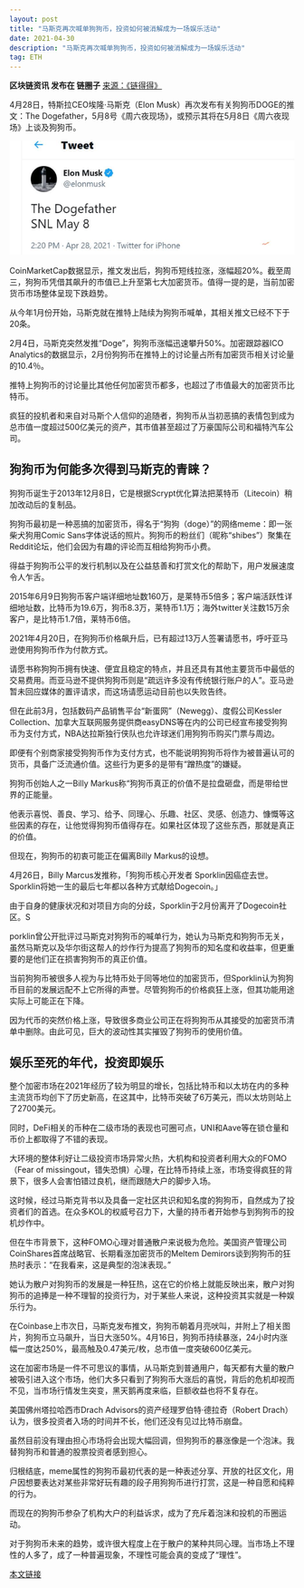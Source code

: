 ```yaml
---
layout: post
title: "马斯克再次喊单狗狗币，投资如何被消解成为一场娱乐活动"
date: 2021-04-30
description: "马斯克再次喊单狗狗币，投资如何被消解成为一场娱乐活动"
tag: ETH
---   
```

__区块链资讯 发布在 链圈子__
[来源：《链得得》](https://mp.weixin.qq.com/s/51w429V59l3JsxKWS1l8IA)

4月28日，特斯拉CEO埃隆·马斯克（Elon Musk）再次发布有关狗狗币DOGE的推文：The Dogefather，5月8号《周六夜现场》，或预示其将在5月8日《周六夜现场》上谈及狗狗币。

![](/images/posts/bc/0430.01.jpg)

CoinMarketCap数据显示，推文发出后，狗狗币短线拉涨，涨幅超20%。截至周三，狗狗币凭借其飙升的市值已上升至第七大加密货币。值得一提的是，当前加密货币市场整体呈现下跌趋势。

从今年1月份开始，马斯克就在推特上陆续为狗狗币喊单，其相关推文已经不下于20条。

2月4日，马斯克突然发推“Doge”，狗狗币涨幅迅速攀升50%。加密跟踪器ICO Analytics的数据显示，2月份狗狗币在推特上的讨论量占所有加密货币相关讨论量的10.4％。

推特上狗狗币的讨论量比其他任何加密货币都多，也超过了市值最大的加密货币比特币。

疯狂的投机者和来自对马斯个人信仰的追随者，狗狗币从当初恶搞的表情包到成为总市值一度超过500亿美元的资产，其市值甚至超过了万豪国际公司和福特汽车公司。



## 狗狗币为何能多次得到马斯克的青睐？


狗狗币诞生于2013年12月8日，它是根据Scrypt优化算法把莱特币（Litecoin）稍加改动后的复制品。

狗狗币最初是一种恶搞的加密货币，得名于“狗狗（doge）”的网络meme：即一张柴犬狗用Comic Sans字体说话的照片。狗狗币的粉丝们（昵称“shibes”）聚集在Reddit论坛，他们会因为有趣的评论而互相给狗狗币小费。

得益于狗狗币公平的发行机制以及在公益慈善和打赏文化的帮助下，用户发展速度令人乍舌。

2015年6月9日狗狗币客户端详细地址数160万，是莱特币5倍多；客户端活跃性详细地址数，比特币为19.6万，狗币8.3万，莱特币1.1万；海外twitter关注数15万余客户，是比特币1.7倍，莱特币6倍。

2021年4月20日，在狗狗币价格飙升后，已有超过13万人签署请愿书，呼吁亚马逊使用狗狗币作为付款方式。

请愿书称狗狗币拥有快速、便宜且稳定的特点，并且还具有其他主要货币中最低的交易费用。而亚马逊不提供狗狗币则是“疏远许多没有传统银行账户的人”。亚马逊暂未回应媒体的置评请求，而这场请愿运动目前也以失败告终。

但在此前3月，包括数码产品销售平台“新蛋网”（Newegg）、度假公司Kessler Collection、加拿大互联网服务提供商easyDNS等在内的公司已经宣布接受狗狗币为支付方式，NBA达拉斯独行侠队也允许球迷们用狗狗币购买门票与周边。

即便有个别商家接受狗狗币作为支付方式，也不能说明狗狗币将作为被普遍认可的货币，具备广泛流通价值。这些行为更多的是带有“蹭热度”的嫌疑。

狗狗币创始人之一Billy Markus称“狗狗币真正的价值不是拉盘砸盘，而是带给世界的正能量。

他表示喜悦、善良、学习、给予、同理心、乐趣、社区、灵感、创造力、慷慨等这些因素的存在，让他觉得狗狗币值得存在。如果社区体现了这些东西，那就是真正的价值。

但现在，狗狗币的初衷可能正在偏离Billy Markus的设想。

4月26日，Billy Marcus发推称，「狗狗币核心开发者 Sporklin因癌症去世。Sporklin将她一生的最后七年都以各种方式献给Dogecoin。」

由于自身的健康状况和对项目方向的分歧，Sporklin于2月份离开了Dogecoin社区。S

porklin曾公开批评过马斯克对狗狗币的喊单行为，她认为马斯克和狗狗币无关，虽然马斯克以及华尔街这帮人的炒作行为提高了狗狗币的知名度和收益率，但更重要的是他们正在损害狗狗币的真正价值。

当前狗狗币被很多人视为与比特币处于同等地位的加密货币，但Sporklin认为狗狗币目前的发展远配不上它所得的声誉。尽管狗狗币的价格疯狂上涨，但其功能用途实际上可能正在下降。

因为代币的突然价格上涨，导致很多商业公司正在将狗狗币从其接受的加密货币清单中删除。由此可见，巨大的波动性其实摧毁了狗狗币的使用价值。



## 娱乐至死的年代，投资即娱乐


整个加密市场在2021年经历了较为明显的增长，包括比特币和以太坊在内的多种主流货币均创下了历史新高，在这其中，比特币突破了6万美元，而以太坊则站上了2700美元。

同时，DeFi相关的币种在二级市场的表现也可圈可点，UNI和Aave等在锁仓量和币价上都取得了不错的表现。

大环境的整体利好让二级投资市场异常火热，大机构和投资者利用大众的FOMO（Fear of missingout，错失恐惧）心理，在比特币持续上涨，市场变得疯狂的背景下，很多人会害怕错过良机，继而跟随大户的脚步入场。

这时候，经过马斯克背书以及具备一定社区共识和知名度的狗狗币，自然成为了投资者们的首选。在众多KOL的权威号召力下，大量的持币者开始参与到狗狗币的投机炒作中。

但在牛市背景下，这种FOMO心理对普通散户来说极为危险。美国资产管理公司CoinShares首席战略官、长期看涨加密货币的Meltem Demirors谈到狗狗币的狂热时表示：“在我看来，这是典型的泡沫表现。”

她认为散户对狗狗币的发展是一种狂热，这在它的价格上就能反映出来，散户对狗狗币的追捧是一种不理智的投资行为，对于某些人来说，这种投资其实就是一种娱乐行为。

在Coinbase上市次日，马斯克发布推文，狗狗币朝着月亮吠叫，并附上了相关图片，狗狗币立马飙升，当日大涨50%。4月16日，狗狗币持续暴涨，24小时内涨幅一度达250%，最高触及0.47美元/枚，总市值一度突破600亿美元。

这在加密市场是一件不可思议的事情，从马斯克到普通用户，每天都有大量的散户被吸引进入这个市场，他们大多只看到了狗狗币大涨后的喜悦，背后的危机却视而不见，当市场行情发生突变，黑天鹅再度来临，巨额收益也将不复存在。

美国佛州塔拉哈西市Drach Advisors的资产经理罗伯特·德拉奇（Robert Drach）认为，很多投资者入场的时间并不长，他们还没有见过比特币崩盘。

虽然目前没有理由担心市场将会出现大幅回调，但狗狗币的暴涨像是一个泡沫。我替狗狗币和普通的股票投资者感到担心。

归根结底，meme属性的狗狗币最初代表的是一种表述分享、开放的社区文化，用户因想要表达对某些非常好玩有趣的段子用狗狗币进行打赏，这是一种自愿和纯粹的行为。

而现在的狗狗币参杂了机构大户的利益诉求，成为了充斥着泡沫和投机的币圈运动。

对于狗狗币未来的趋势，或许很大程度上在于散户的某种共同心理。当市场上不理性的人多了，成了一种普遍现象，不理性可能会真的变成了“理性”。

[本文链接](https://www.8btc.com/article/6629257)

